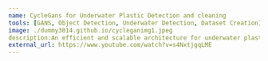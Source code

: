 ```yaml
---
name: CycleGans for Underwater Plastic Detection and cleaning
tools: [GANS, Object Detection, Underwater Detection, Dataset Creation]
image: ./dummy3014.github.io/cycleganimg1.jpeg
description:An efficient and scalable architecture for underwater plastic detection and cleaning using Underwater Autonomous Vehicle (AUV) and CycleGans as Data Augmentation technique to convert in air plastic to underwater style.
external_url: https://www.youtube.com/watch?v=s4NxtjgqLME
---
```


